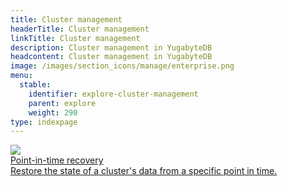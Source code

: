 ```yaml
---
title: Cluster management
headerTitle: Cluster management
linkTitle: Cluster management
description: Cluster management in YugabyteDB
headcontent: Cluster management in YugabyteDB
image: /images/section_icons/manage/enterprise.png
menu:
  stable:
    identifier: explore-cluster-management
    parent: explore
    weight: 290
type: indexpage
---
```


<div class="row">

  <div class="col-12 col-md-6 col-lg-12 col-xl-6">
    <a class="section-link icon-offset" href="point-in-time-recovery-ysql/">
      <div class="head">
        <img class="icon" src="/images/section_icons/manage/backup.png" aria-hidden="true"/>
        <div class="title">Point-in-time recovery</div>
      </div>
      <div class="body">
          Restore the state of a cluster's data from a specific point in time.
      </div>
    </a>
  </div>

</div>
